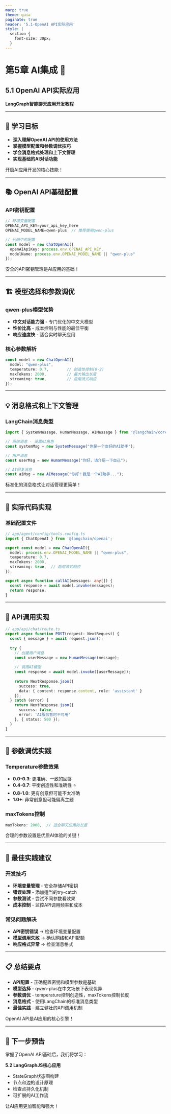 ```yaml
---
marp: true
theme: gaia
paginate: true
header: '5.1-OpenAI API实际应用'
style: |
  section {
    font-size: 30px;
  }
---
```


<!-- _class: lead -->
# 第5章 AI集成 🤖

## 5.1 OpenAI API实际应用

**LangGraph智能聊天应用开发教程**

---

## 🎯 学习目标

- **深入理解OpenAI API的使用方法**
- **掌握模型配置和参数调优技巧**
- **学会消息格式处理和上下文管理**
- **实现基础的AI对话功能**

开启AI应用开发的核心技能！

---

## 📚 OpenAI API基础配置

### API密钥配置
```typescript
// 环境变量配置
OPENAI_API_KEY=your_api_key_here
OPENAI_MODEL_NAME=qwen-plus  // 推荐使用qwen-plus

// 代码中的配置
const model = new ChatOpenAI({
  openAIApiKey: process.env.OPENAI_API_KEY,
  modelName: process.env.OPENAI_MODEL_NAME || "qwen-plus"
});
```

安全的API密钥管理是AI应用的基础！

---

## 🏗️ 模型选择和参数调优

### qwen-plus模型优势
- **中文对话能力强** - 专门优化的中文大模型
- **性价比高** - 成本控制与性能的最佳平衡
- **响应速度快** - 适合实时聊天应用

### 核心参数解析
```typescript
const model = new ChatOpenAI({
  model: "qwen-plus",
  temperature: 0.7,        // 创造性控制(0-2)
  maxTokens: 2000,         // 最大输出长度
  streaming: true,         // 启用流式响应
});
```

---

## 💡 消息格式和上下文管理

### LangChain消息类型
```typescript
import { SystemMessage, HumanMessage, AIMessage } from '@langchain/core/messages';

// 系统消息 - 设置AI角色
const systemMsg = new SystemMessage("你是一个友好的AI助手");

// 用户消息
const userMsg = new HumanMessage("你好，请介绍一下自己");

// AI回复消息
const aiMsg = new AIMessage("你好！我是一个AI助手...");
```

标准化的消息格式让对话管理更简单！

---

## 🔗 实际代码实现

### 基础配置文件
```typescript
// app/agent/config/tools.config.ts
import { ChatOpenAI } from '@langchain/openai';

export const model = new ChatOpenAI({
  model: process.env.OPENAI_MODEL_NAME || "qwen-plus",
  temperature: 0.7,
  maxTokens: 2000,
  streaming: true,  // 启用流式响应
});

export async function callAI(messages: any[]) {
  const response = await model.invoke(messages);
  return response;
}
```

---

## 🔗 API调用实现

```typescript
// app/api/chat/route.ts
export async function POST(request: NextRequest) {
  const { message } = await request.json();
  
  try {
    // 创建用户消息
    const userMessage = new HumanMessage(message);
    
    // 调用AI模型
    const response = await model.invoke([userMessage]);
    
    return NextResponse.json({
      success: true,
      data: { content: response.content, role: 'assistant' }
    });
  } catch (error) {
    return NextResponse.json({
      success: false,
      error: 'AI服务暂时不可用'
    }, { status: 500 });
  }
}
```

---

## 🌟 参数调优实践

### Temperature参数效果
- **0.0-0.3**: 更准确、一致的回答
- **0.4-0.7**: 平衡创造性和准确性 ⭐
- **0.8-1.0**: 更有创意但可能不太准确
- **1.0+**: 非常创意但可能偏离主题

### maxTokens控制
```typescript
maxTokens: 2000,  // 适合聊天应用的长度
```

合理的参数设置是优质AI体验的关键！

---

## 🔧 最佳实践建议

### 开发技巧
- **环境变量管理** - 安全存储API密钥
- **错误处理** - 添加适当的try-catch
- **参数测试** - 尝试不同参数看效果
- **成本控制** - 监控API调用频率和成本

### 常见问题解决
- **API密钥错误** → 检查环境变量配置
- **模型调用失败** → 确认网络和API配额
- **响应格式异常** → 检查消息格式

---

## 📋 总结要点

- **API配置** - 正确配置密钥和模型参数是基础
- **模型选择** - qwen-plus在中文场景下表现优异
- **参数调优** - temperature控制创造性，maxTokens控制长度
- **消息格式** - 使用LangChain的标准消息类型
- **最佳实践** - 建立健壮的API调用机制

OpenAI API是AI应用的核心引擎！

---

## 🚀 下一步预告

掌握了OpenAI API基础后，我们将学习：

**5.2 LangGraphJS核心应用**
- StateGraph状态图构建
- 节点和边的设计原理
- 检查点持久化机制
- 可扩展的AI工作流

让AI应用更加智能和强大！
